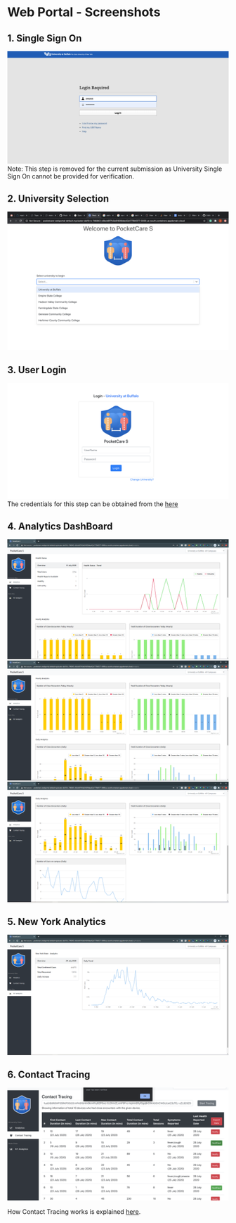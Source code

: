 # Web Portal - Screenshots 

## 1. Single Sign On 
![Single Sign On](assets/6.png)
Note: This step is removed for the current submission as University Single Sign On cannot be provided for verification.

## 2. University Selection  
![University Selction](assets/3.png)
## 3. User Login  
![User Login](assets/4.png)
The credentials for this step can be obtained from the [here](https://github.com/PocketCareS/Server/blob/master/Installation.md#creating-the-credentials-for-webportal-login)

## 4. Analytics DashBoard  
![Analytics DashBoard](assets/9.PNG)
![](assets/7.PNG)
![](assets/8.PNG)
## 5. New York Analytics  
![New York Analytics](assets/10.PNG)
## 6. Contact Tracing  
![Contact Tracing](assets/1.png)

How Contact Tracing works is explained [here](https://github.com/PocketCareS/WebPortal#steps-to-send-push-notifications-for-exposure-contact-tracing).
